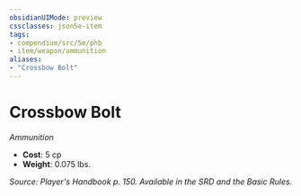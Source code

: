 ```yaml
---
obsidianUIMode: preview
cssclasses: json5e-item
tags:
- compendium/src/5e/phb
- item/weapon/ammunition
aliases: 
- "Crossbow Bolt"
---
```

# Crossbow Bolt
*Ammunition*  

- **Cost**: 5 cp
- **Weight**: 0.075 lbs.

*Source: Player's Handbook p. 150. Available in the SRD and the Basic Rules.*